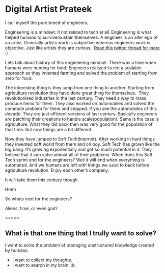 # Digital Artist Prateek 

I call myself the pure breed of engineers.  

Engineering is a mindset. It not related to tech at all. Engineering is what helped humans to survive/sustain themselves.
A engineer is an alter ego of an artist. Generally artists work is subjective whereas engineers work is objective. Just like artists they are curious. 
[Read this twitter thread for more](https://twitter.com/AskPK123/status/1231329149039464448) :)

Lets talk about history of this engineering mindset.
There was a time when humans were hunting for food. Engineers realized its not a scalable approach so they invented farming and solved the problem of starting from zero for food. 

The interesting thing is they jump from one thing to another. Starting from agriculture revolution they have done great thing for themselves. 
They revolutionised industries in the last century. They need a way to mass produce items for them. They also worked on automobiles and solved the commute problem for them and stopped. If you see the automobiles of this decade. They are just efficient versions of last century. Basically engineers are patching their creations to handle scale(population). Same is the case is agriculture. What they did back then was very good for the population of that time. But now things are a bit different. 

Now they have jumped to Soft Tech(Internet). After working in hard things they invented soft world from them and oh boy. Soft Tech has grown like the big bang. It’s growing exponentially and got so much potential in it. They believe that it can solve almost all of their problems. When does this Soft Tech sprint end for the engineers? Well it will end when everything is automated. And we humans are left with things we used to back before agriculture revolution. Enjoy each other’s company.

It will take them this century though.



Hmm

So whats next for the engineers? 

Aliens, time, or even god?

=====

## What is that one thing that I trully want to solve?
I want to solve the problem of managing unstructured knowledge created by humans.
- I want to collect my thoughts.
- I want to search in my brain. :b

